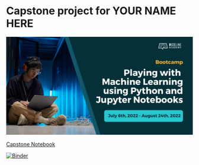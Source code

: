 # Capstone project for YOUR NAME HERE

![Course Hero](images/hero.png)

[Capstone Notebook](./capstone.ipynb)

<!--- In the next line add the URL generated by Binder in the page --->

[![Binder](https://mybinder.org/badge_logo.svg)](https://notebooks.gesis.org/binder/jupyter/user/chanaayde-capstone-dwsk58gf/lab/tree/capstone.ipynb)
